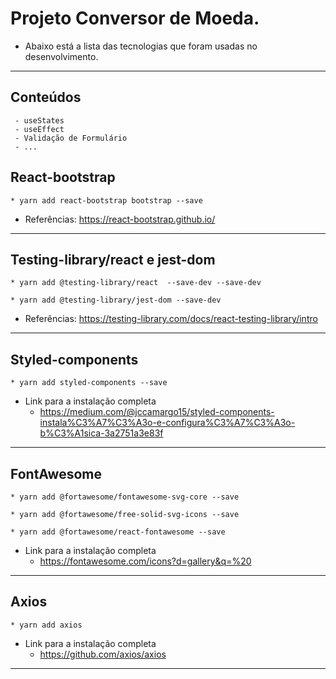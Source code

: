 # Projeto Conversor de Moeda.

* Abaixo está a lista das tecnologias que foram usadas no desenvolvimento.
<hr>

## Conteúdos 
     - useStates
     - useEffect
     - Validação de Formulário
     - ...

## React-bootstrap
    * yarn add react-bootstrap bootstrap --save

* Referências: https://react-bootstrap.github.io/
<hr>

## Testing-library/react e jest-dom
    * yarn add @testing-library/react  --save-dev --save-dev

    * yarn add @testing-library/jest-dom --save-dev

* Referências: https://testing-library.com/docs/react-testing-library/intro
<hr>

## Styled-components
    * yarn add styled-components --save
* Link para a instalação completa
	* https://medium.com/@jccamargo15/styled-components-instala%C3%A7%C3%A3o-e-configura%C3%A7%C3%A3o-b%C3%A1sica-3a2751a3e83f
<hr>

## FontAwesome
    * yarn add @fortawesome/fontawesome-svg-core --save

    * yarn add @fortawesome/free-solid-svg-icons --save

    * yarn add @fortawesome/react-fontawesome --save

* Link para a instalação completa
	* https://fontawesome.com/icons?d=gallery&q=%20
<hr>

## Axios

    * yarn add axios

* Link para a instalação completa
	* https://github.com/axios/axios
<hr>